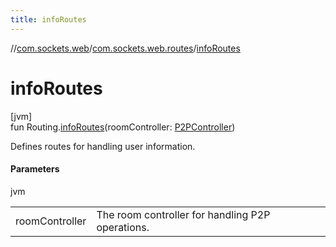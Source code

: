 ```yaml
---
title: infoRoutes
---
```

//[com.sockets.web](../../index.html)/[com.sockets.web.routes](index.html)/[infoRoutes](info-routes.html)



# infoRoutes



[jvm]\
fun Routing.[infoRoutes](info-routes.html)(roomController: [P2PController](../com.sockets.web.roomController/-p2-p-controller/index.html))



Defines routes for handling user information.



#### Parameters


jvm

| | |
|---|---|
| roomController | The room controller for handling P2P operations. |




